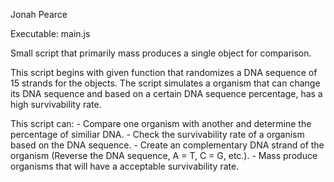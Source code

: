 Jonah Pearce

Executable: main.js


Small script that primarily mass produces a single object for comparison.

This script begins with given function that randomizes a DNA sequence of 15 strands for the objects.
The script simulates a organism that can change its DNA sequence and based on a certain DNA sequence percentage, has a high survivability rate.

This script can:
	- Compare one organism with another and determine the percentage of similiar DNA.
	- Check the survivability rate of a organism based on the DNA sequence.
	- Create an complementary DNA strand of the organism (Reverse the DNA sequence, A = T, C = G, etc.).
	- Mass produce organisms that will have a acceptable survivability rate.

